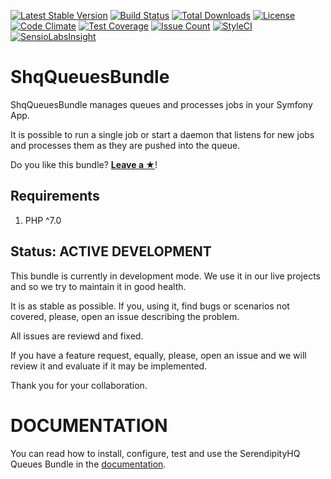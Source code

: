 [![Latest Stable Version](https://poser.pugx.org/serendipity_hq/queues-bundle/v/stable)](https://packagist.org/packages/serendipity_hq/queues-bundle)
[![Build Status](https://travis-ci.org/Aerendir/bundle-queues.svg?branch=master)](https://travis-ci.org/Aerendir/bundle-queues)
[![Total Downloads](https://poser.pugx.org/serendipity_hq/queues-bundle/downloads)](https://packagist.org/packages/serendipity_hq/queues-bundle)
[![License](https://poser.pugx.org/serendipity_hq/queues-bundle/license)](https://packagist.org/packages/serendipity_hq/queues-bundle)
[![Code Climate](https://codeclimate.com/github/Aerendir/bundle-queues/badges/gpa.svg)](https://codeclimate.com/github/Aerendir/bundle-queues)
[![Test Coverage](https://codeclimate.com/github/Aerendir/bundle-queues/badges/coverage.svg)](https://codeclimate.com/github/Aerendir/bundle-queues/coverage)
[![Issue Count](https://codeclimate.com/github/Aerendir/bundle-queues/badges/issue_count.svg)](https://codeclimate.com/github/Aerendir/bundle-queues)
[![StyleCI](https://styleci.io/repos/80431995/shield?branch=master)](https://styleci.io/repos/80431995)
[![SensioLabsInsight](https://insight.sensiolabs.com/projects/2a1bcd2f-f241-4969-96e4-10ead299d57b/mini.png)](https://insight.sensiolabs.com/projects/2a1bcd2f-f241-4969-96e4-10ead299d57b)

# ShqQueuesBundle

ShqQueuesBundle manages queues and processes jobs in your Symfony App.

It is possible to run a single job or start a daemon that listens for new jobs and processes them as they are pushed into the queue.

Do you like this bundle? [**Leave a &#9733;**](#js-repo-pjax-container)!

Requirements
------------

1. PHP ^7.0

Status: ACTIVE DEVELOPMENT
--------------------------

This bundle is currently in development mode. We use it in our live projects and so we try to maintain it in good health.

It is as stable as possible. If you, using it, find bugs or scenarios not covered, please, open an issue describing the problem.

All issues are reviewd and fixed.

If you have a feature request, equally, please, open an issue and we will review it and evaluate if it may be implemented.

Thank you for your collaboration.

DOCUMENTATION
=============

You can read how to install, configure, test and use the SerendipityHQ Queues Bundle in the [documentation](Resources/docs/Index.md).
